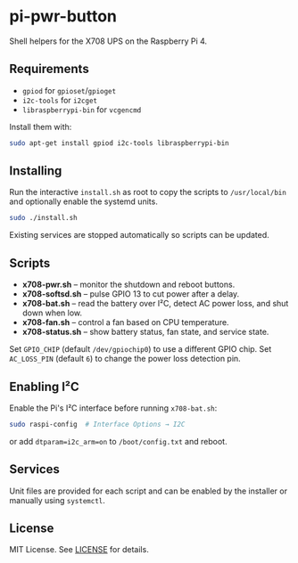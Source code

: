 # pi-pwr-button

Shell helpers for the X708 UPS on the Raspberry Pi 4.

## Requirements
- `gpiod` for `gpioset`/`gpioget`
- `i2c-tools` for `i2cget`
- `libraspberrypi-bin` for `vcgencmd`

Install them with:

```bash
sudo apt-get install gpiod i2c-tools libraspberrypi-bin
```

## Installing
Run the interactive `install.sh` as root to copy the scripts to `/usr/local/bin`
and optionally enable the systemd units.

```bash
sudo ./install.sh
```

Existing services are stopped automatically so scripts can be updated.

## Scripts
- **x708-pwr.sh** – monitor the shutdown and reboot buttons.
- **x708-softsd.sh** – pulse GPIO 13 to cut power after a delay.
- **x708-bat.sh** – read the battery over I²C, detect AC power loss, and shut down when low.
- **x708-fan.sh** – control a fan based on CPU temperature.
- **x708-status.sh** – show battery status, fan state, and service state.

Set `GPIO_CHIP` (default `/dev/gpiochip0`) to use a different GPIO chip.
Set `AC_LOSS_PIN` (default `6`) to change the power loss detection pin.

## Enabling I²C
Enable the Pi's I²C interface before running `x708-bat.sh`:

```bash
sudo raspi-config  # Interface Options → I2C
```

or add `dtparam=i2c_arm=on` to `/boot/config.txt` and reboot.

## Services
Unit files are provided for each script and can be enabled by the installer or
manually using `systemctl`.

## License
MIT License. See [LICENSE](LICENSE) for details.
